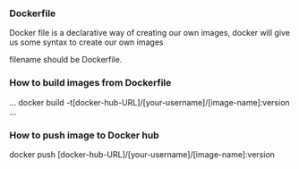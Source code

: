 ### Dockerfile
Docker file is a declarative way of creating our own images, docker will give us some syntax to create our own images

filename should be Dockerfile.

### How to build images from Dockerfile

...
docker build -t[docker-hub-URL]/[your-username]/[image-name]:version
...

### How to push image to Docker hub
docker push [docker-hub-URL]/[your-username]/[image-name]:version
